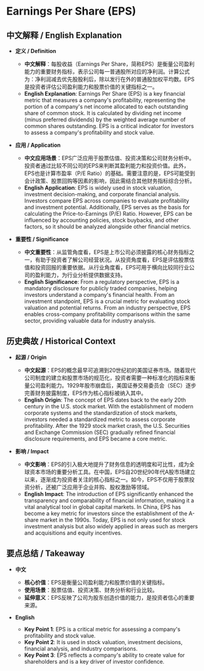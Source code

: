 # Earnings Per Share (EPS)

## 中文解释 / English Explanation

* **定义 / Definition**  
  - **中文解释**：每股收益（Earnings Per Share，简称EPS）是衡量公司盈利能力的重要财务指标，表示公司每一普通股所对应的净利润。计算公式为：净利润减去优先股股利后，除以发行在外的普通股加权平均数。EPS是投资者评估公司盈利能力和股票价值的关键指标之一。  
  - **English Explanation**: Earnings Per Share (EPS) is a key financial metric that measures a company's profitability, representing the portion of a company's net income allocated to each outstanding share of common stock. It is calculated by dividing net income (minus preferred dividends) by the weighted average number of common shares outstanding. EPS is a critical indicator for investors to assess a company's profitability and stock value.

* **应用 / Application**  
  - **中文应用场景**：EPS广泛应用于股票估值、投资决策和公司财务分析中。投资者通过比较不同公司的EPS来判断其盈利能力和投资价值。此外，EPS也是计算市盈率（P/E Ratio）的基础。需要注意的是，EPS可能受到会计政策、股票回购等因素的影响，因此需结合其他财务指标综合分析。  
  - **English Application**: EPS is widely used in stock valuation, investment decision-making, and corporate financial analysis. Investors compare EPS across companies to evaluate profitability and investment potential. Additionally, EPS serves as the basis for calculating the Price-to-Earnings (P/E) Ratio. However, EPS can be influenced by accounting policies, stock buybacks, and other factors, so it should be analyzed alongside other financial metrics.

* **重要性 / Significance**  
  - **中文重要性**：从监管角度看，EPS是上市公司必须披露的核心财务指标之一，有助于投资者了解公司经营状况。从投资角度看，EPS是评估股票估值和投资回报的重要依据。从行业角度看，EPS可用于横向比较同行业公司的盈利能力，为行业分析提供数据支持。  
  - **English Significance**: From a regulatory perspective, EPS is a mandatory disclosure for publicly traded companies, helping investors understand a company's financial health. From an investment standpoint, EPS is a crucial metric for evaluating stock valuation and potential returns. From an industry perspective, EPS enables cross-company profitability comparisons within the same sector, providing valuable data for industry analysis.

## 历史典故 / Historical Context

* **起源 / Origin**  
  - **中文起源**：EPS的概念最早可追溯到20世纪初的美国证券市场。随着现代公司制度的建立和股票市场的规范化，投资者需要一种标准化的指标来衡量公司盈利能力。1929年股市崩盘后，美国证券交易委员会（SEC）逐步完善财务披露制度，EPS作为核心指标被纳入其中。  
  - **English Origin**: The concept of EPS dates back to the early 20th century in the U.S. stock market. With the establishment of modern corporate systems and the standardization of stock markets, investors needed a standardized metric to assess corporate profitability. After the 1929 stock market crash, the U.S. Securities and Exchange Commission (SEC) gradually refined financial disclosure requirements, and EPS became a core metric.

* **影响 / Impact**  
  - **中文影响**：EPS的引入极大地提升了财务信息的透明度和可比性，成为全球资本市场的重要分析工具。在中国，EPS自20世纪90年代A股市场建立以来，逐渐成为投资者关注的核心指标之一。如今，EPS不仅用于股票投资分析，还被广泛应用于企业并购、股权激励等领域。  
  - **English Impact**: The introduction of EPS significantly enhanced the transparency and comparability of financial information, making it a vital analytical tool in global capital markets. In China, EPS has become a key metric for investors since the establishment of the A-share market in the 1990s. Today, EPS is not only used for stock investment analysis but also widely applied in areas such as mergers and acquisitions and equity incentives.

## 要点总结 / Takeaway

* **中文**  
  - **核心价值**：EPS是衡量公司盈利能力和股票价值的关键指标。  
  - **使用场景**：股票估值、投资决策、财务分析和行业比较。  
  - **延伸意义**：EPS反映了公司为股东创造价值的能力，是投资者信心的重要来源。

* **English**  
  - **Key Point 1**: EPS is a critical metric for assessing a company's profitability and stock value.  
  - **Key Point 2**: It is used in stock valuation, investment decisions, financial analysis, and industry comparisons.  
  - **Key Point 3**: EPS reflects a company's ability to create value for shareholders and is a key driver of investor confidence.